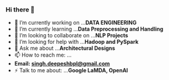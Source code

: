 ### Hi there 👋


- 🔭 I’m currently working on ...**DATA ENGINEERING**
- 🌱 I’m currently learning ...**Data Preprocessing and Handling**
- 👯 I’m looking to collaborate on ...**NLP Projects**
- 🤔 I’m looking for help with ...**Hadoop and PySpark**
- 💬 Ask me about ...**Architectural Designs**
- 📫 How to reach me: ...
- **Email: singh.deepeshbpl@gmail.com**
- ⚡ Talk to me about: ...**Google LaMDA, OpenAI**
